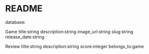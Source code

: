# README

database:

Game
    title:string
    description:string
    image_url:string
    slug:string
    release_date:string

Review
    title:string
    description:string
    score:integer
    belongs_to:game

